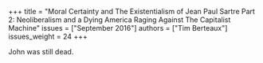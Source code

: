+++
title = "Moral Certainty and The Existentialism of Jean Paul Sartre Part 2: Neoliberalism and a Dying America Raging Against The Capitalist Machine"
issues = ["September 2016"]
authors = ["Tim Berteaux"]
issues_weight = 24
+++

John was still dead.
